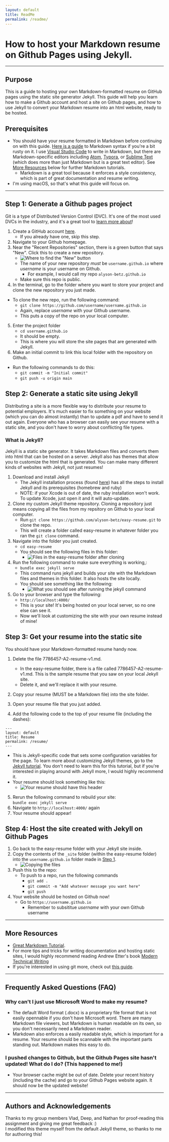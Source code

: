 ```yaml
---
layout: default
title: ReadMe
permalink: /readme/
---
```


# How to host your Markdown resume on Github Pages using Jekyll.
--- 

## Purpose

This is a guide to hosting your own Markdown-formatted resume on GitHub pages using the static site generator Jekyll. This guide will help you learn how to make a Github account and host a site on Github pages, and how to use Jekyll to convert your Markdown resume into an html website, ready to be hosted. 

## Prerequisites
* You should have your resume formatted in Markdown before continuing on with this guide. [Here is a guide](https://daringfireball.net/projects/markdown/syntax) to Markdown syntax if you're a bit rusty on it. I use [Visual Studio Code](https://code.visualstudio.com/) to write in Markdown, but there are Markdown-specific editors including [Atom](https://atom.io/), [Typora](https://typora.io/), or [Sublime Text](https://www.sublimetext.com/) (which does more than just Markdown but is a great text editor). See [More Resources](#more-resources) below for further Markdown tutorials.
  * Markdown is a great tool because it enforces a style consistency, which is part of great documentation and resume writing.
* I'm using macOS, so that's what this guide will focus on. 

---

## Step 1: Generate a Github pages project
Git is a type of Distributed Version Control (DVC). It's one of the most used DVCs in the industry, and it's a great tool to [learn more about](#more-resources)!
1. Create a GitHub account [here](https://github.com/join).
   * If you already have one, skip this step.
2. Navigate to your Github homepage. 
3. Near the "Recent Repositories" section, there is a green button that says "New". Click this to create a new repository. 
   * ![Where to find the "New" button](/images/Screen%20Shot%202022-11-01%20at%206.56.27%20PM.png)
   * The name of your new repository _must_ be `username.github.io` where _username_ is your username on Github. 
     * For example, I would call my repo `alyson-betz.github.io`
   * Make sure this repo is public.
4. In the terminal, go to the folder where you want to store your project and clone the new repository you just made.
* To clone the new repo, run the following command:
  * `git clone https://github.com/username/username.github.io`
  * Again, replace _username_ with your Github username.
  * This puts a copy of the repo on your local computer.
5. Enter the project folder
   * `cd username.github.io`
   * It should be empty.
   * This is where you will store the site pages that are generated with Jekyll.
6. Make an initial commit to link this local folder with the repository on Github. 
* Run the following commands to do this:
  * `git commit -m "Initial commit"`
  * `git push -u origin main`

## Step 2: Generate a static site using Jekyll
Distributing a site is a more flexible way to distribute your resume to potential employers. It's much easier to fix something on your website (which you can do almost instantly) than to update a pdf and have to send it out again. Everyone who has a browser can easily see your resume with a static site, and you don't have to worry about conflicting file types.
### What is Jekyll?  
Jekyll is a static site generator. It takes Markdown files and converts them into html that can be hosted on a server. Jekyll also has themes that allow you to customize the html that is generated. You can make many different kinds of websites with Jekyll, not just resumes!
  1. Download and install Jekyll  
      * The Jekyll installation process (found [here](https://jekyllrb.com/docs/installation/macos/)) has all the steps to install Jekyll and its prerequisites (homebrew and ruby)
      * NOTE: if your Xcode is out of date, the ruby installation won't work. To update Xcode, just open it and it will auto-update. 
2.  Clone my custom Jekyll theme repository. Cloning a repository just means copying all the files from my repsitory on Github to your local computer.   
    * Run ``git clone https://github.com/alyson-betz/easy-resume.git`` to clone the repo.
    * This will create a folder called easy-resume in whatever folder you ran the ``git clone`` command.  
3. Navigate into the folder you just created. 
   * ``cd easy-resume``
   * You should see the following files in this folder: 
       * ![Files in the easy-resume folder after cloning](/images/Screen%20Shot%202022-11-01%20at%207.07.05%20PM.png)
4.  Run the following command to make sure everything is working,:
    * `bundle exec jekyll serve`
    * This command runs jekyll and builds your site with the Markdown files and themes in this folder. It also hosts the site locally.
    * You should see something like the following:
      * ![What you should see after running the jekyll command](/images/Screen%20Shot%202022-11-01%20at%207.08.58%20PM.png)
5. Go to your browser and type the following:
   * `http://localhost:4000/`
    * This is your site! It's being hosted on your local server, so no one else can see it. 
    * Now we'll look at customizing the site with your own resume instead of mine!  


## Step 3: Get your resume into the static site  
You should have your Markdown-formatted resume handy now. 
1. Delete the file 7786457-A2-resume-v1.md.  
   * In the easy-resume folder, there is a file called 7786457-A2-resume-v1.md. This is the sample resume that you saw on your local Jekyll site. 
   * Delete it, and we'll replace it with your resume. 

2. Copy your resume (MUST be a Markdown file) into the site folder.
3. Open your resume file that you just added. 
4. Add the following code to the top of your resume file (including the dashes):
```
--- 
layout: default
title: Resume  
permalink: /resume/  
---
```
   * This is Jekyll-specific code that sets some configuration variables for the page. To learn more about customizing Jekyll themes, go to the [Jekyll tutorial](https://jekyllrb.com/docs/step-by-step/01-setup/). You don't need to learn this for this tutorial, but if you're interested in playing around with Jekyll more, I would highly recommend it. 
   * Your resume should look something like this: 
     * ![Your resume should have this header](/images/Screen%20Shot%202022-11-01%20at%207.10.10%20PM.png)

5. Rerun the following command to rebuild your site:   
   `bundle exec jekyll serve`
6. Navigate to `http://localhost:4000/` again
7. Your resume should appear!


## Step 4: Host the site created with Jekyll on Github Pages
1. Go back to the easy-resume folder with your Jekyll site inside. 
2. Copy the contents of the `_site` folder (within the easy-resume folder) into the `username.github.io` folder made in [Step 1](#step-1-generate-a-github-pages-project).
   * ![Copying the files](/images/copy.gif)
3. Push this to the repo:
   * To push to a repo, run the following commands
     * `git add .`
     * `git commit -m "Add whatever message you want here"`
     * `git push`
4. Your website should be hosted on Github now!
   * Go to `https://username.github.io`
     * Remember to subsititue _username_ with your own Github username


---
## More Resources

* [Great Markdown Tutorial](https://www.markdowntutorial.com/).  
* For more tips and tricks for writing documentation and hosting static sites, I would highly recommend reading Andrew Etter's book [Modern Technical Writing](https://www.amazon.com/Modern-Technical-Writing-Introduction-Documentation-ebook/dp/B01A2QL9SS)
* If you're interested in using git more, check out [this guide](https://www.hostinger.com/tutorials/basic-git-commands).


---
## Frequently Asked Questions (FAQ)
### **Why can't I just use Microsoft Word to make my resume?**  
* The default Word format (.docx) is a proprietary file format that is not easily opennable if you don't have Microsoft word. There are many Markdown file viewers, but Markdown is human readable on its own, so you don't necessarily need a Markdown reader.
* Markdown also enforces a easily readable style, which is important for a resume. Your resume should be scannable with the important parts standing out. Markdown makes this easy to do.

### **I pushed changes to Github, but the Github Pages site hasn't updated! What do I do? (This happened to me!)**
* Your browser cache might be out of date. Delete your recent history (including the cache) and go to your Github Pages website again. It should now be the updated website!  

---  
## Authors and Acknowledgements
 Thanks to my group members Vlad, Deep, and Nathan for proof-reading this assignment and giving me great feedback :)  
 I modified this theme myself from the default Jekyll theme, so thanks to me for authoring this!

